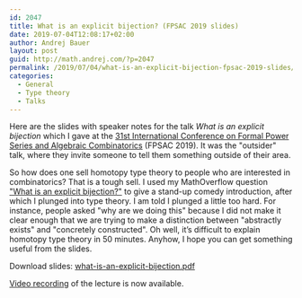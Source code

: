 ```yaml
---
id: 2047
title: What is an explicit bijection? (FPSAC 2019 slides)
date: 2019-07-04T12:08:17+02:00
author: Andrej Bauer
layout: post
guid: http://math.andrej.com/?p=2047
permalink: /2019/07/04/what-is-an-explicit-bijection-fpsac-2019-slides/
categories:
  - General
  - Type theory
  - Talks
---
```

Here are the slides with speaker notes for the talk _What is an explicit bijection_ which I gave at the [31st International Conference on Formal Power Series and Algebraic Combinatorics](http://fpsac2019.fmf.uni-lj.si) (FPSAC 2019). It was the "outsider" talk, where they invite someone to tell them something outside of their area.

So how does one sell homotopy type theory to people who are interested in combinatorics? That is a tough sell. I used my MathOverflow question ["What is an explicit bijection?"](https://mathoverflow.net/questions/323779/what-is-an-explicit-bijection-in-combinatorics) to give a stand-up comedy introduction, after which I plunged into type theory. I am told I plunged a little too hard. For instance, people asked "why are we doing this" because I did not make it clear enough that we are trying to make a distinction between "abstractly exists" and "concretely constructed". Oh well, it&#8217;s difficult to explain homotopy type theory in 50 minutes. Anyhow, I hope you can get something useful from the slides.

Download slides: [what-is-an-explicit-bijection.pdf](/wp-content/uploads/2019/07/What-is-an-explicit-bijection-FPSAC-2019-slides-with-presenter-notes.pdf)

[Video recording](http://videolectures.net/FPSAC2019_bauer_explicit_bijection/) of the lecture is now available.
